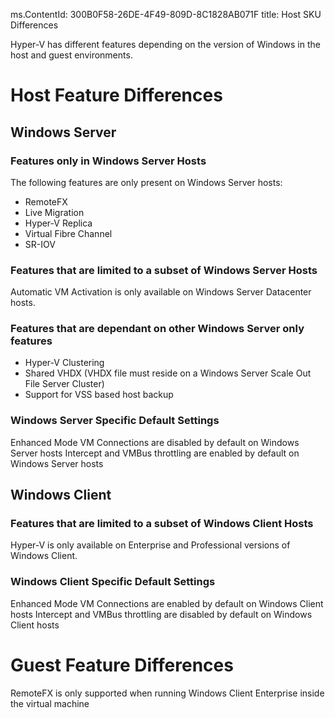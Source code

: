 ﻿ms.ContentId: 300B0F58-26DE-4F49-809D-8C1828AB071F 
title: Host SKU Differences

Hyper-V has different features depending on the version of Windows in the host and guest environments.

# Host Feature Differences #

## Windows Server ##

### Features only in Windows Server Hosts ###

The following features are only present on Windows Server hosts:

- RemoteFX
- Live Migration
- Hyper-V Replica
- Virtual Fibre Channel
- SR-IOV

### Features that are limited to a subset of Windows Server Hosts ###

Automatic VM Activation is only available on Windows Server Datacenter hosts.

### Features that are dependant on other Windows Server only features ###

- Hyper-V Clustering
- Shared VHDX (VHDX file must reside on a Windows Server Scale Out File Server Cluster)
- Support for VSS based host backup

### Windows Server Specific Default Settings ###

Enhanced Mode VM Connections are disabled by default on Windows Server hosts
Intercept and VMBus throttling are enabled by default on Windows Server hosts

## Windows Client ##

### Features that are limited to a subset of Windows Client Hosts ###

Hyper-V is only available on Enterprise and Professional versions of Windows Client.

### Windows Client Specific Default Settings ###

Enhanced Mode VM Connections are enabled by default on Windows Client hosts
Intercept and VMBus throttling are disabled by default on Windows Client hosts

# Guest Feature Differences #

RemoteFX is only supported when running Windows Client Enterprise inside the virtual machine